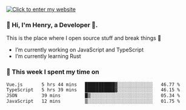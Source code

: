 [![Click to enter my website](https://github.com/zh30/zh30/assets/7930156/44b2b06d-750e-442d-a707-701903917b3b)](https://zhanghe.dev) 

### 👋 Hi, I'm Henry, a Developer 🚀.

This is the place where I open source stuff and break things :rofl:

- I’m currently working on JavaScript and TypeScript
- I’m currently learning Rust

### 💪 This week I spent my time on

<!--START_SECTION:waka-->

```txt
Vue.js       5 hrs 44 mins   ███████████▓░░░░░░░░░░░░░   46.77 %
TypeScript   5 hrs 39 mins   ███████████▓░░░░░░░░░░░░░   46.15 %
JSON         39 mins         █▒░░░░░░░░░░░░░░░░░░░░░░░   05.34 %
JavaScript   12 mins         ▒░░░░░░░░░░░░░░░░░░░░░░░░   01.75 %
```

<!--END_SECTION:waka-->
